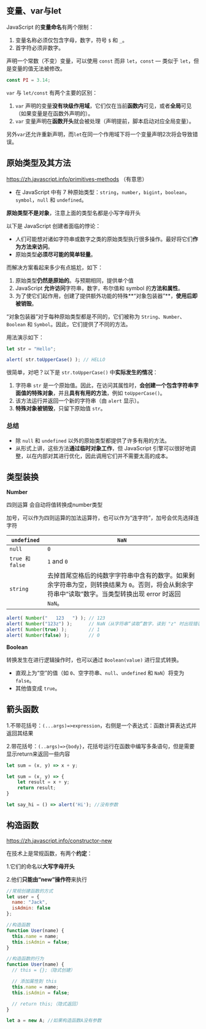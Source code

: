 ## 变量、var与let

JavaScript 的**变量命名**有两个限制：

1. 变量名称必须仅包含字母，数字，符号 `$` 和 `_`。
2. 首字符必须非数字。



声明一个常数（不变）变量，可以使用 `const` 而非 `let`，`const` — 类似于 `let`，但是变量的值无法被修改。

```javascript
const PI = 3.14;
```



`var` 与 `let/const` 有两个主要的区别：

1. `var` 声明的变量**没有块级作用域**，它们仅在当前**函数内**可见，或者**全局**可见（如果变量是在函数外声明的）。
2. `var` 变量声明在**函数开头**就会被处理（声明提前，脚本启动对应全局变量）。

另外`var`还允许重新声明，而`let`在同一个作用域下将一个变量声明2次将会导致错误。



## 原始类型及其方法

https://zh.javascript.info/primitives-methods （有意思）

- 在 JavaScript 中有 7 种原始类型：`string`，`number`，`bigint`，`boolean`，`symbol`，`null` 和 `undefined`。

**原始类型不是对象**，注意上面的类型名都是小写字母开头



以下是 JavaScript 创建者面临的悖论：

- 人们可能想对诸如字符串或数字之类的原始类型执行很多操作。最好将它们**作为方法来访问**。
- 原始类型**必须尽可能的简单轻量**。

而解决方案看起来多少有点尴尬，如下：

1. 原始类型**仍然是原始的**。与预期相同，提供单个值
2. JavaScript **允许访问**字符串，数字，布尔值和 symbol 的**方法和属性**。
3. 为了使它们起作用，创建了提供额外功能的特殊**“对象包装器”**，**使用后即被销毁**。

“对象包装器”对于每种原始类型都是不同的，它们被称为 `String`、`Number`、`Boolean` 和 `Symbol`。因此，它们提供了不同的方法。

用法演示如下：

```javascript
let str = "Hello";

alert( str.toUpperCase() ); // HELLO
```

很简单，对吧？以下是 `str.toUpperCase()` 中**实际发生的情况**：

1. 字符串 `str` 是一个原始值。因此，在访问其属性时，**会创建一个包含字符串字面值的特殊对象**，并且**具有有用的方法**，例如 `toUpperCase()`。
2. 该方法运行并返回一个新的字符串（由 `alert` 显示）。
3. **特殊对象被销毁**，只留下原始值 `str`。



### **总结**

- 除 `null` 和 `undefined` 以外的原始类型都提供了许多有用的方法。
- 从形式上讲，这些方法**通过临时对象工作**，但 JavaScript 引擎可以很好地调整，以在内部对其进行优化，因此调用它们并不需要太高的成本。



## 类型装换

**Number**

四则运算 会自动将值转换成number类型

加号，可以作为四则运算的加法运算符，也可以作为“连字符”，加号会优先选择连字符

| `undefined`     | `NaN`                                                        |
| --------------- | ------------------------------------------------------------ |
| `null`          | `0`                                                          |
| `true 和 false` | `1` and `0`                                                  |
| `string`        | 去掉首尾空格后的纯数字字符串中含有的数字。如果剩余字符串为空，则转换结果为 `0`。否则，将会从剩余字符串中“读取”数字。当类型转换出现 error 时返回 `NaN`。 |

```javascript
alert( Number("   123   ") ); // 123
alert( Number("123z") );      // NaN（从字符串“读取”数字，读到 "z" 时出现错误）
alert( Number(true) );        // 1
alert( Number(false) );       // 0
```



**Boolean**

转换发生在进行逻辑操作时，也可以通过 `Boolean(value)` 进行显式转换。

- 直观上为“空”的值（如 `0`、空字符串、`null`、`undefined` 和 `NaN`）将变为 `false`。
- 其他值变成 `true`。





## 箭头函数

1.不带花括号：`(...args)=>expression`，右侧是一个表达式：函数计算表达式并返回其结果

2.带花括号：`(..args)=>{body}`，花括号运行在函数中编写多条语句，但是需要显示return来返回一些内容

```javascript
let sum = (x, y) => x + y;

let sum = (x, y) => {
	let result = x + y;
	return result;
}

let say_hi = () => alert('Hi'); //没有参数
```



## 构造函数

https://zh.javascript.info/constructor-new

在技术上是常规函数，有两个**约定**：

1.它们的命名以**大写字母开头**

2.他们**只能由“new”操作符**来执行

```javascript
//常规创建函数的方式
let user = {
  name: "Jack",
  isAdmin: false
};

//构造函数
function User(name) {
  this.name = name;
  this.isAdmin = false;
}

//构造函数的行为
function User(name) {
  // this = {};（隐式创建）

  // 添加属性到 this
  this.name = name;
  this.isAdmin = false;

  // return this;（隐式返回）
}

let a = new A; //如果构造函数A没有参数
```



